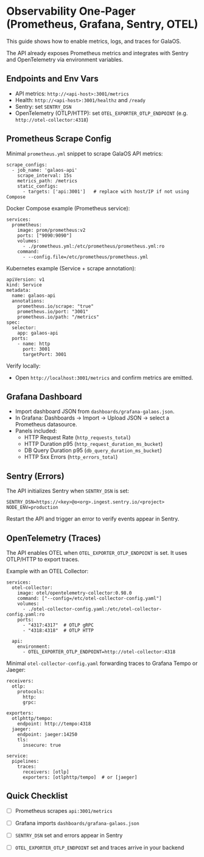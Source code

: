 # Observability One‑Pager (Prometheus, Grafana, Sentry, OTEL)

This guide shows how to enable metrics, logs, and traces for GalaOS.

The API already exposes Prometheus metrics and integrates with Sentry and OpenTelemetry via environment variables.

## Endpoints and Env Vars
- API metrics: `http://<api-host>:3001/metrics`
- Health: `http://<api-host>:3001/healthz` and `/ready`
- Sentry: set `SENTRY_DSN`
- OpenTelemetry (OTLP/HTTP): set `OTEL_EXPORTER_OTLP_ENDPOINT` (e.g. `http://otel-collector:4318`)

## Prometheus Scrape Config

Minimal `prometheus.yml` snippet to scrape GalaOS API metrics:

```
scrape_configs:
  - job_name: 'galaos-api'
    scrape_interval: 15s
    metrics_path: /metrics
    static_configs:
      - targets: ['api:3001']   # replace with host/IP if not using Compose
```

Docker Compose example (Prometheus service):

```
services:
  prometheus:
    image: prom/prometheus:v2
    ports: ["9090:9090"]
    volumes:
      - ./prometheus.yml:/etc/prometheus/prometheus.yml:ro
    command:
      - --config.file=/etc/prometheus/prometheus.yml
```

Kubernetes example (Service + scrape annotation):

```
apiVersion: v1
kind: Service
metadata:
  name: galaos-api
  annotations:
    prometheus.io/scrape: "true"
    prometheus.io/port: "3001"
    prometheus.io/path: "/metrics"
spec:
  selector:
    app: galaos-api
  ports:
    - name: http
      port: 3001
      targetPort: 3001
```

Verify locally:
- Open `http://localhost:3001/metrics` and confirm metrics are emitted.

## Grafana Dashboard

- Import dashboard JSON from `dashboards/grafana-galaos.json`.
- In Grafana: Dashboards → Import → Upload JSON → select a Prometheus datasource.
- Panels included:
  - HTTP Request Rate (`http_requests_total`)
  - HTTP Duration p95 (`http_request_duration_ms_bucket`)
  - DB Query Duration p95 (`db_query_duration_ms_bucket`)
  - HTTP 5xx Errors (`http_errors_total`)

## Sentry (Errors)

The API initializes Sentry when `SENTRY_DSN` is set:

```
SENTRY_DSN=https://<key>@o<org>.ingest.sentry.io/<project>
NODE_ENV=production
```

Restart the API and trigger an error to verify events appear in Sentry.

## OpenTelemetry (Traces)

The API enables OTEL when `OTEL_EXPORTER_OTLP_ENDPOINT` is set. It uses OTLP/HTTP to export traces.

Example with an OTEL Collector:

```
services:
  otel-collector:
    image: otel/opentelemetry-collector:0.98.0
    command: ["--config=/etc/otel-collector-config.yaml"]
    volumes:
      - ./otel-collector-config.yaml:/etc/otel-collector-config.yaml:ro
    ports:
      - "4317:4317"  # OTLP gRPC
      - "4318:4318"  # OTLP HTTP

  api:
    environment:
      - OTEL_EXPORTER_OTLP_ENDPOINT=http://otel-collector:4318
```

Minimal `otel-collector-config.yaml` forwarding traces to Grafana Tempo or Jaeger:

```
receivers:
  otlp:
    protocols:
      http:
      grpc:

exporters:
  otlphttp/tempo:
    endpoint: http://tempo:4318
  jaeger:
    endpoint: jaeger:14250
    tls:
      insecure: true

service:
  pipelines:
    traces:
      receivers: [otlp]
      exporters: [otlphttp/tempo]  # or [jaeger]
```

## Quick Checklist
- [ ] Prometheus scrapes `api:3001/metrics`
- [ ] Grafana imports `dashboards/grafana-galaos.json`
- [ ] `SENTRY_DSN` set and errors appear in Sentry
- [ ] `OTEL_EXPORTER_OTLP_ENDPOINT` set and traces arrive in your backend

